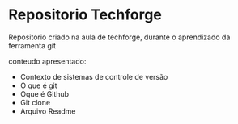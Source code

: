 # Repositorio Techforge

Repositorio criado na aula de techforge, durante o aprendizado
da ferramenta git

conteudo apresentado:

- Contexto de sistemas de controle de versão
- O que é git
- Oque é Github
- Git clone
- Arquivo Readme